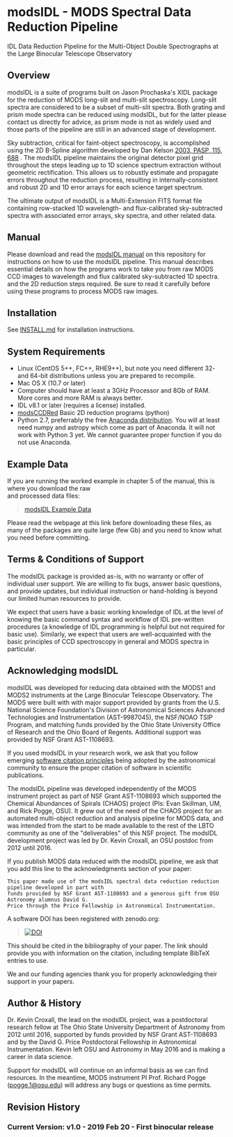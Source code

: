 # modsIDL - MODS Spectral Data Reduction Pipeline

IDL Data Reduction Pipeline for the Multi-Object Double Spectrographs at the Large Binocular Telescope Observatory

## Overview

modsIDL is a suite of programs built on Jason Prochaska's XIDL package for the reduction of MODS long-slit and multi-slit 
spectroscopy. Long-slit spectra are considered to be a subset of multi-slit spectra. Both grating and prism mode spectra can 
be reduced using modsIDL, but for the latter please contact us directly for advice, as prism mode is not as widely used and 
those parts of the pipeline are still in an advanced stage of development.

Sky subtraction, critical for faint-object spectroscopy, is accomplished using the 2D B-Spline algorithm developed by Dan 
Kelson [2003, PASP, 115, 688](http://adsabs.harvard.edu/abs/2003PASP..115..688K) . The modsIDL pipeline maintains the original
detector pixel grid throughout the steps leading up to 1D science spectrum extraction without geometric rectification. This
allows us to robustly estimate and propagate errors throughout the reduction process, resulting in internally-consistent and 
robust 2D and 1D error arrays for each science target spectrum.

The ultimate output of modsIDL is a Multi-Extension FITS format file containing row-stacked 1D wavelength- and 
flux-calibrated sky-subtracted spectra with associated error arrays, sky spectra, and other related data. 

## Manual

Please download and read the [modsIDL manual](modsIDL.pdf) on this repository for instructions on how to use the modsIDL 
pipeline. This manual describes essential details on how the programs work to take you from raw MODS CCD images
to wavelength and flux calibrated sky-subtracted 1D spectra. and the 2D reduction steps required. Be sure to read it 
carefully before using these programs to process MODS raw images. 

## Installation

See [INSTALL.md](INSTALL.md) for installation instructions.

## System Requirements

 * Linux (CentOS 5++, FC++, RHE9++), but note you need different 32- and 64-bit distributions unless you are prepared to recompile. 
 * Mac OS X (10.7 or later) 
 * Computer should have at least a 3GHz Processor and 8Gb of RAM. More cores and more RAM is always better. 
 * IDL v8.1 or later (requires a license) installed. 
 * [modsCCDRed](https://github.com/rwpogge/modsCCDRed) Basic 2D reduction programs (python) 
 * Python 2.7, preferrably the free [Anaconda distribution](http://www.anaconda.com). You will at least need 
 numpy and astropy which come as part of Anaconda. It will not work with Python 3 yet. We cannot guarantee proper 
 function if you do not use Anaconda. 

## Example Data

If you are running the worked example in chapter 5 of the manual, this is where you download the raw \
and processed data files:

> [modsIDL Example Data](http://www.astronomy.ohio-state.edu/MODS/Software/modsIDL/Data/index.html)

Please read the webpage at this link before downloading these files, as many of the packages are quite 
large (few Gb) and you need to know what you need before committing. 

## Terms & Conditions of Support

The modsIDL package is provided as-is, with no warranty or offer of individual user support. We are willing to fix bugs,
answer basic questions, and provide updates, but individual instruction or hand-holding is beyond our limited human 
resources to provide.

We expect that users have a basic working knowledge of IDL at the level of knowing the basic command syntax and workflow of
IDL pre-written procedures (a knowledge of IDL programming is helpful but not required for basic use). Similarly, we expect
that users are well-acquainted with the basic principles of CCD spectroscopy in general and MODS spectra in particular. 

## Acknowledging modsIDL 

modsIDL was developed for reducing data obtained with the MODS1 and MODS2 instruments at the Large Binocular Telescope
Observatory.  The MODS were built with with major support provided by grants from the U.S. National Science Foundation's
Division of Astronomical Sciences  Advanced Technologies and Instrumentation (AST-9987045), the NSF/NOAO TSIP Program,
and matching funds provided by the Ohio State University Office of Research and the Ohio Board of Regents. Additional 
support was provided by NSF Grant AST-1108693.

If you used modsIDL in your research work, we ask that you follow emerging
[software citation principles](https://doi.org/10.7717/peerj-cs.86) being adopted by the astronomical community
to ensure the proper citation of software in scientific publications. 

The modsIDL pipeline was developed independently of the MODS instrument project as part of NSF Grant AST-1108693 which
supported the Chemical Abundances of Spirals (CHAOS) project (PIs: Evan Skillman, UM, and Rick Pogge, OSU). It grew out of the
need of the CHAOS project for an automated multi-object reduction and analysis pipeline for MODS data, and was intended from
the start to be made available to the rest of the LBTO community as one of the "deliverables" of this NSF project. The modsIDL
development project was led by Dr. Kevin Croxall, an OSU postdoc from 2012 until 2016.

If you publish MODS data reduced with the modsIDL pipeline, we ask that you add this line to the acknowledgments section of
your paper:

    This paper made use of the modsIDL spectral data reduction reduction pipeline developed in part with 
    funds provided by NSF Grant AST-1108693 and a generous gift from OSU Astronomy alumnus David G.
    Price through the Price Fellowship in Astronomical Instrumentation. 

A software DOI has been registered with zenodo.org:

 > [![DOI](https://zenodo.org/badge/167826611.svg)](https://zenodo.org/badge/latestdoi/167826611)

This should be cited in the bibliography of your paper.  The link should provide you with information on the citation, 
including template BibTeX entries to use.

We and our funding agencies thank you for properly acknowledging their support in your papers. 

## Author & History

Dr. Kevin Croxall, the lead on the modsIDL project, was a postdoctoral research fellow at The Ohio State University
Department of Astronomy from 2012 until 2016, supported by funds provided by NSF Grant AST-1108693 and by the David G. Price 
Postdoctoral Fellowship in Astronomical Instrumentation. Kevin left OSU and Astronomy in May 2016 and is making a career in
data science. 

Support for modsIDL will continue on an informal basis as we can find resources. In the meantime, MODS instrument PI 
Prof. Richard Pogge (pogge.1@osu.edu) will address any bugs or questions as time permits. 

## Revision History

### Current Version: v1.0 - 2019 Feb 20 - First binocular release
